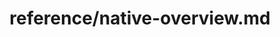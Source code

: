 ---
title: reference/native-overview.md
showAuthorInfo: false
redirect_path: /docs/native-overview
---